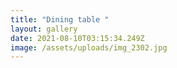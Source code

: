```yaml
---
title: "Dining table "
layout: gallery
date: 2021-08-10T03:15:34.249Z
image: /assets/uploads/img_2302.jpg
---
```

